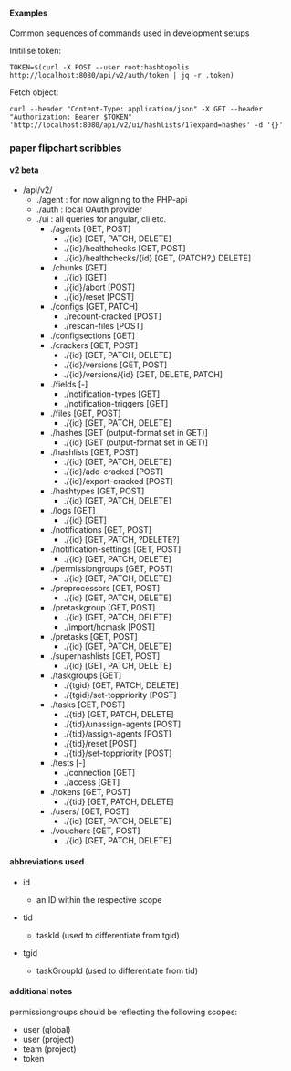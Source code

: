 #### Examples
Common sequences of commands used in development setups

Initilise token:
```
TOKEN=$(curl -X POST --user root:hashtopolis http://localhost:8080/api/v2/auth/token | jq -r .token)
```


Fetch object:
```
curl --header "Content-Type: application/json" -X GET --header "Authorization: Bearer $TOKEN" 'http://localhost:8080/api/v2/ui/hashlists/1?expand=hashes' -d '{}'
```


### paper flipchart scribbles

#### v2 beta

* /api/v2/
  * ./agent   : for now aligning to the PHP-api
  * ./auth    : local OAuth provider
  * ./ui      : all queries for angular, cli etc.
    * ./agents                      [GET, POST]
      * ./{id}                      [GET, PATCH, DELETE]
      * ./{id}/healthchecks         [GET, POST]
      * ./{id}/healthchecks/{id}    [GET, (PATCH?,) DELETE]
    * ./chunks                      [GET]
      * ./{id}                      [GET]
      * ./{id}/abort                [POST]
      * ./{id}/reset                [POST]
    * ./configs                     [GET, PATCH]
      * ./recount-cracked           [POST]
      * ./rescan-files              [POST]
    * ./configsections              [GET]
    * ./crackers                    [GET, POST]
      * ./{id}                      [GET, PATCH, DELETE]
      * ./{id}/versions             [GET, POST]
      * ./{id}/versions/{id}        [GET, DELETE, PATCH]
    * ./fields                      [-]
      * ./notification-types        [GET]
      * ./notification-triggers     [GET]
    * ./files                       [GET, POST]
      * ./{id}                      [GET, PATCH, DELETE]
    * ./hashes                      [GET (output-format set in GET)]
      * ./{id}                      [GET (output-format set in GET)]
    * ./hashlists                   [GET, POST]
      * ./{id}                      [GET, PATCH, DELETE]
      * ./{id}/add-cracked          [POST]
      * ./{id}/export-cracked       [POST]
    * ./hashtypes                   [GET, POST]
      * ./{id}                      [GET, PATCH, DELETE]
    * ./logs                        [GET]
      * ./{id}                      [GET]
    * ./notifications               [GET, POST]
      * ./{id}                      [GET, PATCH, ?DELETE?]
    * ./notification-settings       [GET, POST]
      * ./{id}                      [GET, PATCH, DELETE]
    * ./permissiongroups            [GET, POST]
      * ./{id}                      [GET, PATCH, DELETE]
    * ./preprocessors               [GET, POST]
      * ./{id}                      [GET, PATCH, DELETE]
    * ./pretaskgroup                [GET, POST]
      * ./{id}                      [GET, PATCH, DELETE]
      * ./import/hcmask             [POST]
    * ./pretasks                    [GET, POST]
      * ./{id}                      [GET, PATCH, DELETE]
    * ./superhashlists              [GET, POST]
      * ./{id}                      [GET, PATCH, DELETE]
    * ./taskgroups                  [GET]
      * ./{tgid}                    [GET, PATCH, DELETE]
      * ./{tgid}/set-toppriority    [POST]
    * ./tasks                       [GET, POST]
      * ./{tid}                     [GET, PATCH, DELETE]
      * ./{tid}/unassign-agents     [POST]
      * ./{tid}/assign-agents       [POST]
      * ./{tid}/reset               [POST]
      * ./{tid}/set-toppriority     [POST]
    * ./tests                       [-]
      * ./connection                [GET]
      * ./access                    [GET]
    * ./tokens                      [GET, POST]
      * ./{tid}                     [GET, PATCH, DELETE]
    * ./users/                      [GET, POST]
      * ./{id}                      [GET, PATCH, DELETE]
    * ./vouchers                    [GET, POST]
      * ./{id}                      [GET, PATCH, DELETE]


#### abbreviations used

* id
  * an ID within the respective scope

* tid
  * taskId (used to differentiate from tgid)

* tgid
  * taskGroupId (used to differentiate from tid)


#### additional notes

permissiongroups should be reflecting the following scopes:
  * user (global)
  * user (project)
  * team (project)
  * token


